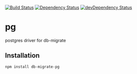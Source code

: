 [![Build Status](https://travis-ci.org/db-migrate/pg.svg?branch=master)](https://travis-ci.org/db-migrate/pg)
[![Dependency Status](https://david-dm.org/db-migrate/pg.svg)](https://david-dm.org/db-migrate/pg)
[![devDependency Status](https://david-dm.org/db-migrate/pg/dev-status.svg)](https://david-dm.org/db-migrate/pg#info=devDependencies)


# pg
postgres driver for db-migrate

## Installation

```
npm install db-migrate-pg
```